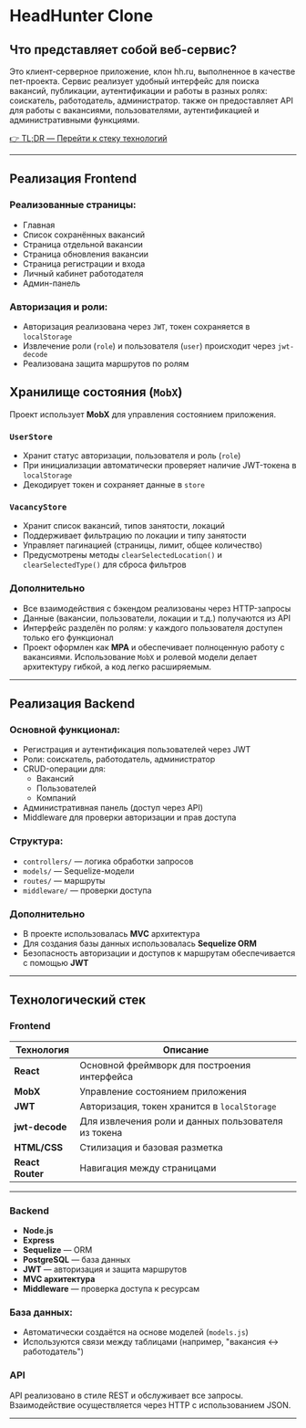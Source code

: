 # HeadHunter Clone 

## Что представляет собой веб-сервис?

Это клиент-серверное приложение, клон hh.ru, выполненное в качестве пет-проекта. Сервис реализует удобный интерфейс для поиска вакансий, публикации, аутентификации и работы в разных ролях: соискатель, работодатель, администратор. также он предоставляет API для работы с вакансиями, пользователями, аутентификацией и административными функциями.

[👉 TL;DR — Перейти к стеку технологий](#технологический-стек)

---

## Реализация Frontend

### Реализованные страницы:

- Главная
- Список сохранённых вакансий
- Страница отдельной вакансии
- Страница обновления вакансии
- Страница регистрации и входа
- Личный кабинет работодателя
- Админ-панель

### Авторизация и роли:

- Авторизация реализована через `JWT`, токен сохраняется в `localStorage`
- Извлечение роли (`role`) и пользователя (`user`) происходит через `jwt-decode`
- Реализована защита маршрутов по ролям

## Хранилище состояния (`MobX`)

Проект использует **MobX** для управления состоянием приложения.

### `UserStore`

- Хранит статус авторизации, пользователя и роль (`role`)
- При инициализации автоматически проверяет наличие JWT-токена в `localStorage`
- Декодирует токен и сохраняет данные в `store`

### `VacancyStore`

- Хранит список вакансий, типов занятости, локаций
- Поддерживает фильтрацию по локации и типу занятости
- Управляет пагинацией (страницы, лимит, общее количество)
- Предусмотрены методы `clearSelectedLocation()` и `clearSelectedType()` для сброса фильтров

### Дополнительно

- Все взаимодействия с бэкендом реализованы через HTTP-запросы
- Данные (вакансии, пользователи, локации и т.д.) получаются из API
- Интерфейс разделён по ролям: у каждого пользователя доступен только его функционал
- Проект оформлен как **MPA** и обеспечивает полноценную работу с вакансиями. Использование `MobX` и ролевой модели делает архитектуру гибкой, а код легко расширяемым.

---

## Реализация Backend

### Основной функционал:

- Регистрация и аутентификация пользователей через JWT
- Роли: соискатель, работодатель, администратор
- CRUD-операции для:
    - Вакансий
    - Пользователей
    - Компаний
- Административная панель (доступ через API)
- Middleware для проверки авторизации и прав доступа

### Структура:

- `controllers/` — логика обработки запросов
- `models/` — Sequelize-модели
- `routes/` — маршруты
- `middleware/` — проверки доступа

### Дополнительно

- В проекте использовалась **MVC** архитектура
- Для создания базы данных использовалась **Sequelize ORM**
- Безопасность авторизации и доступов к маршрутам обеспечивается с помощью **JWT**

---

## Технологический стек

### Frontend

| Технология    | Описание |
|---------------|----------|
| **React**     | Основной фреймворк для построения интерфейса |
| **MobX**      | Управление состоянием приложения |
| **JWT**       | Авторизация, токен хранится в `localStorage` |
| **jwt-decode**| Для извлечения роли и данных пользователя из токена |
| **HTML/CSS**  | Стилизация и базовая разметка |
| **React Router** | Навигация между страницами |


---

### Backend

- **Node.js**
- **Express**
- **Sequelize** — ORM
- **PostgreSQL** — база данных
- **JWT** — авторизация и защита маршрутов
- **MVC архитектура**
- **Middleware** — проверка доступа к ресурсам


### База данных:

- Автоматически создаётся на основе моделей (`models.js`)
- Используются связи между таблицами (например, "вакансия ↔ работодатель")

### API

API реализовано в стиле REST и обслуживает все запросы. Взаимодействие осуществляется через HTTP с использованием JSON.

---